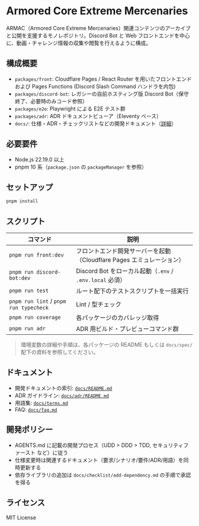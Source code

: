 # Armored Core Extreme Mercenaries

ARMAC（Armored Core Extreme Mercenaries）関連コンテンツのアーカイブと公開を支援するモノレポジトリ。Discord Bot と Web フロントエンドを中心に、動画・チャレンジ情報の収集や閲覧を行えるように構成。

## 構成概要

- `packages/front`: Cloudflare Pages / React Router を用いたフロントエンドおよび Pages Functions (Discord Slash Command ハンドラを内包)
- `packages/discord-bot`: レガシーの自前ホスティング版 Discord Bot（保守終了、必要時のみコード参照）
- `packages/e2e`: Playwright による E2E テスト群
- `packages/adr`: ADR ドキュメントビューア（Eleventy ベース）
- `docs/`: 仕様・ADR・チェックリストなどの開発ドキュメント（[詳細](docs/README.md)）

## 必要要件

- Node.js 22.19.0 以上
- pnpm 10 系（`package.json` の `packageManager` を参照）

## セットアップ

```bash
pnpm install
```

## スクリプト

| コマンド | 説明 |
| --- | --- |
| `pnpm run front:dev` | フロントエンド開発サーバーを起動（Cloudflare Pages エミュレーション） |
| `pnpm run discord-bot:dev` | Discord Bot をローカル起動（`.env` / `.env.local` 必須） |
| `pnpm run test` | ルート配下のテストスクリプトを一括実行 |
| `pnpm run lint` / `pnpm run typecheck` | Lint / 型チェック |
| `pnpm run coverage` | 各パッケージのカバレッジ取得 |
| `pnpm run adr` | ADR 用ビルド・プレビューコマンド群 |

> 環境変数の詳細や手順は、各パッケージの README もしくは `docs/spec/` 配下の資料を参照してください。

## ドキュメント

- 開発ドキュメントの索引: [`docs/README.md`](docs/README.md)
- ADR ガイドライン: [`docs/adr/README.md`](docs/adr/README.md)
- 用語集: [`docs/terms.md`](docs/terms.md)
- FAQ: [`docs/faq.md`](docs/faq.md)

## 開発ポリシー

- AGENTS.md に記載の開発プロセス（UDD > DDD > TDD, セキュリティファースト など）に従う
- 仕様変更時は関連するドキュメント（要求/シナリオ/要件/ADR/用語）を同時更新する
- 依存ライブラリの追加は `docs/checklist/add-dependency.md` の手順で承認を得る

## ライセンス

MIT License
